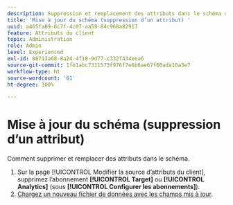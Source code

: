 ```yaml
---
description: Suppression et remplacement des attributs dans le schéma d’Adobe Experience Cloud.
title: 'Mise à jour du schéma (suppression d’un attribut) '
uuid: a465fa89-6c7f-4c07-aa59-84c968a82917
feature: Attributs du client
topic: Administration
role: Admin
level: Experienced
exl-id: 08713a68-8a24-4f18-9d77-c332f434eea6
source-git-commit: 1fb1abc7311573f976f7e6b6ae67f60ada10a3e7
workflow-type: ht
source-wordcount: '61'
ht-degree: 100%

---
```


# Mise à jour du schéma (suppression d’un attribut)

Comment supprimer et remplacer des attributs dans le schéma.

1. Sur la page [!UICONTROL Modifier la source d’attributs du client], supprimez l’abonnement **[!UICONTROL Target]** ou **[!UICONTROL Analytics]** (sous **[!UICONTROL Configurer les abonnements]**).
1. [Chargez un nouveau fichier de données avec les champs mis à jour](t-crs-usecase.md#task_BCC327B2A0EF4A1BBB2934013AB92B78).
